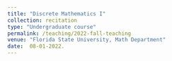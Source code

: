 ```yaml
---
title: "Discrete Mathematics I"
collection: recitation
type: "Undergraduate course"
permalink: /teaching/2022-fall-teaching
venue: "Florida State University, Math Department"
date:  08-01-2022.
---
```


<!-- This is a description of a teaching experience. You can use markdown like any other post.-->
<!--
Heading 1
======

Heading 2
======

Heading 3
======
-->
